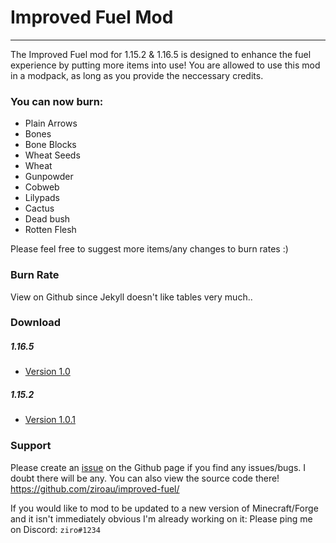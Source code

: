 # Improved Fuel Mod
---
The Improved Fuel mod for 1.15.2 & 1.16.5 is designed to enhance the fuel experience by putting more items into use!
You are allowed to use this mod in a modpack, as long as you provide the neccessary credits.

### You can now burn:
- Plain Arrows 
- Bones
- Bone Blocks
- Wheat Seeds
- Wheat
- Gunpowder
- Cobweb
- Lilypads
- Cactus
- Dead bush
- Rotten Flesh


Please feel free to suggest more items/any changes to burn rates :)

### Burn Rate
View on Github since Jekyll doesn't like tables very much..

### Download
##### 1.16.5
- [Version 1.0]


##### 1.15.2
- [Version 1.0.1]



### Support
Please create an [issue] on the Github page if you find any issues/bugs. I doubt there will be any.
You can also view the source code there!
https://github.com/ziroau/improved-fuel/

If you would like to mod to be updated to a new version of Minecraft/Forge and it isn't immediately obvious I'm already working on it:
Please ping me on Discord: `ziro#1234`

[Version 1.0]: <https://github.com/ziroau/improved-fuel/releases/tag/1.0>
[Version 1.0.1]: <https://github.com/ziroau/improved-fuel/releases/tag/1.0>
[Issue]: <https://github.com/ziroau/improved-fuel/issues>
